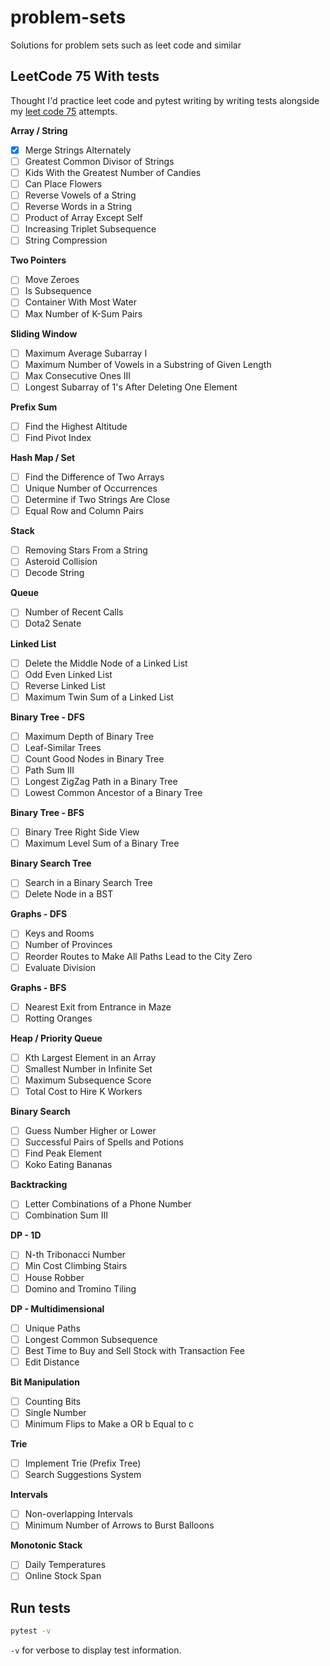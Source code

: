 # problem-sets
Solutions for problem sets such as leet code and similar 

## LeetCode 75 With tests
Thought I'd practice leet code and pytest writing by writing tests alongside my [leet code 75](https://leetcode.com/studyplan/leetcode-75/) attempts.

**Array / String**
- [X] Merge Strings Alternately
- [ ] Greatest Common Divisor of Strings
- [ ] Kids With the Greatest Number of Candies
- [ ] Can Place Flowers
- [ ] Reverse Vowels of a String
- [ ] Reverse Words in a String
- [ ] Product of Array Except Self
- [ ] Increasing Triplet Subsequence
- [ ] String Compression

**Two Pointers**
- [ ] Move Zeroes
- [ ] Is Subsequence
- [ ] Container With Most Water
- [ ] Max Number of K-Sum Pairs

**Sliding Window**
- [ ] Maximum Average Subarray I
- [ ] Maximum Number of Vowels in a Substring of Given Length
- [ ] Max Consecutive Ones III
- [ ] Longest Subarray of 1's After Deleting One Element

**Prefix Sum**
- [ ] Find the Highest Altitude
- [ ] Find Pivot Index

**Hash Map / Set**
- [ ] Find the Difference of Two Arrays
- [ ] Unique Number of Occurrences
- [ ] Determine if Two Strings Are Close
- [ ] Equal Row and Column Pairs

**Stack**
- [ ] Removing Stars From a String
- [ ] Asteroid Collision
- [ ] Decode String

**Queue**
- [ ] Number of Recent Calls
- [ ] Dota2 Senate

**Linked List**
- [ ] Delete the Middle Node of a Linked List
- [ ] Odd Even Linked List
- [ ] Reverse Linked List
- [ ] Maximum Twin Sum of a Linked List

**Binary Tree - DFS**
- [ ] Maximum Depth of Binary Tree
- [ ] Leaf-Similar Trees
- [ ] Count Good Nodes in Binary Tree
- [ ] Path Sum III
- [ ] Longest ZigZag Path in a Binary Tree
- [ ] Lowest Common Ancestor of a Binary Tree

**Binary Tree - BFS**
- [ ] Binary Tree Right Side View
- [ ] Maximum Level Sum of a Binary Tree

**Binary Search Tree**
- [ ] Search in a Binary Search Tree
- [ ] Delete Node in a BST

**Graphs - DFS**
- [ ] Keys and Rooms
- [ ] Number of Provinces
- [ ] Reorder Routes to Make All Paths Lead to the City Zero
- [ ] Evaluate Division

**Graphs - BFS**
- [ ] Nearest Exit from Entrance in Maze
- [ ] Rotting Oranges

**Heap / Priority Queue**
- [ ] Kth Largest Element in an Array
- [ ] Smallest Number in Infinite Set
- [ ] Maximum Subsequence Score
- [ ] Total Cost to Hire K Workers

**Binary Search**
- [ ] Guess Number Higher or Lower
- [ ] Successful Pairs of Spells and Potions
- [ ] Find Peak Element
- [ ] Koko Eating Bananas

**Backtracking**
- [ ] Letter Combinations of a Phone Number
- [ ] Combination Sum III

**DP - 1D**
- [ ] N-th Tribonacci Number
- [ ] Min Cost Climbing Stairs
- [ ] House Robber
- [ ] Domino and Tromino Tiling

**DP - Multidimensional**
- [ ] Unique Paths
- [ ] Longest Common Subsequence
- [ ] Best Time to Buy and Sell Stock with Transaction Fee
- [ ] Edit Distance

**Bit Manipulation**
- [ ] Counting Bits
- [ ] Single Number
- [ ] Minimum Flips to Make a OR b Equal to c

**Trie**
- [ ] Implement Trie (Prefix Tree)
- [ ] Search Suggestions System

**Intervals**
- [ ] Non-overlapping Intervals
- [ ] Minimum Number of Arrows to Burst Balloons

**Monotonic Stack**
- [ ] Daily Temperatures
- [ ] Online Stock Span

## Run tests
```bash
pytest -v
```
`-v` for verbose to display test information.